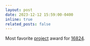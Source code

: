 ```yaml
---
layout: post
date: 2023-12-12 15:59:00-0400
inline: true
related_posts: false
---
```


Most favorite <a href = "https://adityarauniyar.com/cutscene.github.io/">project</a> award for <a href = "https://visual-learning.cs.cmu.edu/">16824</a>.  
